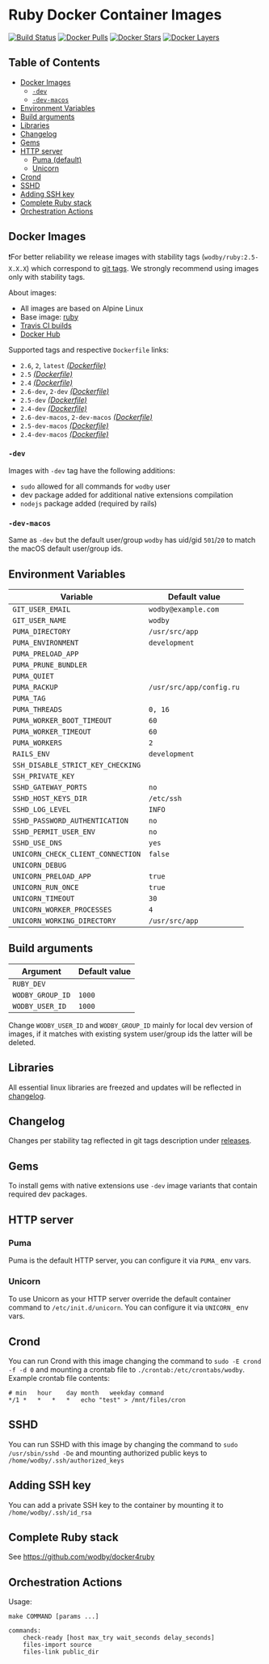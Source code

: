 # Ruby Docker Container Images

[![Build Status](https://travis-ci.com/wodby/ruby.svg?branch=master)](https://travis-ci.com/wodby/ruby)
[![Docker Pulls](https://img.shields.io/docker/pulls/wodby/ruby.svg)](https://hub.docker.com/r/wodby/ruby)
[![Docker Stars](https://img.shields.io/docker/stars/wodby/ruby.svg)](https://hub.docker.com/r/wodby/ruby)
[![Docker Layers](https://images.microbadger.com/badges/image/wodby/ruby.svg)](https://microbadger.com/images/wodby/ruby)

## Table of Contents

* [Docker Images](#docker-images)
    * [`-dev`](#-dev)
    * [`-dev-macos`](#-dev-macos)
* [Environment Variables](#environment-variables)
* [Build arguments](#build-arguments)
* [Libraries](#libraries)
* [Changelog](#changelog)
* [Gems](#gems)
* [HTTP server](#http-server)
    * [Puma (default)](#puma)
    * [Unicorn](#unicorn)
* [Crond](#crond)
* [SSHD](#sshd)
* [Adding SSH key](#adding-ssh-key)
* [Complete Ruby stack](#complete-ruby-stack)
* [Orchestration Actions](#orchestration-actions)

## Docker Images

❗For better reliability we release images with stability tags (`wodby/ruby:2.5-X.X.X`) which correspond to [git tags](https://github.com/wodby/ruby/releases). We strongly recommend using images only with stability tags.

About images:

* All images are based on Alpine Linux
* Base image: [ruby](https://github.com/docker-library/ruby)
* [Travis CI builds](https://travis-ci.com/wodby/ruby) 
* [Docker Hub](https://hub.docker.com/r/wodby/ruby) 

Supported tags and respective `Dockerfile` links:

* `2.6`, `2`, `latest` [_(Dockerfile)_]
* `2.5` [_(Dockerfile)_]
* `2.4` [_(Dockerfile)_]
* `2.6-dev`, `2-dev` [_(Dockerfile)_]
* `2.5-dev` [_(Dockerfile)_]
* `2.4-dev` [_(Dockerfile)_]
* `2.6-dev-macos`, `2-dev-macos` [_(Dockerfile)_]
* `2.5-dev-macos` [_(Dockerfile)_]
* `2.4-dev-macos` [_(Dockerfile)_]

[_(Dockerfile)_]: https://github.com/wodby/ruby/tree/master/Dockerfile

### `-dev` 

Images with `-dev` tag have the following additions:

* `sudo` allowed for all commands for `wodby` user
* dev package added for additional native extensions compilation 
* `nodejs` package added (required by rails)

### `-dev-macos`

Same as `-dev` but the default user/group `wodby` has uid/gid `501`/`20`  to match the macOS default user/group ids.

## Environment Variables

| Variable                          | Default value            |
| --------------------------------- | ------------------------ |
| `GIT_USER_EMAIL`                  | `wodby@example.com`      |
| `GIT_USER_NAME`                   | `wodby`                  |
| `PUMA_DIRECTORY`                  | `/usr/src/app`           |
| `PUMA_ENVIRONMENT`                | `development`            |
| `PUMA_PRELOAD_APP`                |                          |
| `PUMA_PRUNE_BUNDLER`              |                          |
| `PUMA_QUIET`                      |                          |
| `PUMA_RACKUP`                     | `/usr/src/app/config.ru` |
| `PUMA_TAG`                        |                          |
| `PUMA_THREADS`                    | `0, 16`                  |
| `PUMA_WORKER_BOOT_TIMEOUT`        | `60`                     |
| `PUMA_WORKER_TIMEOUT`             | `60`                     |
| `PUMA_WORKERS`                    | `2`                      |
| `RAILS_ENV`                       | `development`            |
| `SSH_DISABLE_STRICT_KEY_CHECKING` |                          |
| `SSH_PRIVATE_KEY`                 |                          |
| `SSHD_GATEWAY_PORTS`              | `no`                     |
| `SSHD_HOST_KEYS_DIR`              | `/etc/ssh`               |
| `SSHD_LOG_LEVEL`                  | `INFO`                   |
| `SSHD_PASSWORD_AUTHENTICATION`    | `no`                     |
| `SSHD_PERMIT_USER_ENV`            | `no`                     |
| `SSHD_USE_DNS`                    | `yes`                    |
| `UNICORN_CHECK_CLIENT_CONNECTION` | `false`                  |
| `UNICORN_DEBUG`                   |                          |
| `UNICORN_PRELOAD_APP`             | `true`                   |
| `UNICORN_RUN_ONCE`                | `true`                   |
| `UNICORN_TIMEOUT`                 | `30`                     |
| `UNICORN_WORKER_PROCESSES`        | `4`                      |
| `UNICORN_WORKING_DIRECTORY`       | `/usr/src/app`           |

## Build arguments

| Argument         | Default value |
| ---------------- | ------------- |
| `RUBY_DEV`       |               |
| `WODBY_GROUP_ID` | `1000`        |
| `WODBY_USER_ID`  | `1000`        |

Change `WODBY_USER_ID` and `WODBY_GROUP_ID` mainly for local dev version of images, if it matches with existing system user/group ids the latter will be deleted.

## Libraries

All essential linux libraries are freezed and updates will be reflected in [changelog](#changelog). 

## Changelog

Changes per stability tag reflected in git tags description under [releases](https://github.com/wodby/ruby/releases). 

## Gems

To install gems with native extensions use `-dev` image variants that contain required dev packages.

## HTTP server

### Puma

Puma is the default HTTP server, you can configure it via `PUMA_` env vars. 

### Unicorn

To use Unicorn as your HTTP server override the default container command to `/etc/init.d/unicorn`. You can configure it via `UNICORN_` env vars. 

## Crond

You can run Crond with this image changing the command to `sudo -E crond -f -d 0` and mounting a crontab file to `./crontab:/etc/crontabs/wodby`. Example crontab file contents:

```
# min	hour	day	month	weekday	command
*/1	*	*	*	*	echo "test" > /mnt/files/cron
```

## SSHD

You can run SSHD with this image by changing the command to `sudo /usr/sbin/sshd -De` and mounting authorized public keys to `/home/wodby/.ssh/authorized_keys`

## Adding SSH key

You can add a private SSH key to the container by mounting it to `/home/wodby/.ssh/id_rsa`

## Complete Ruby stack

See https://github.com/wodby/docker4ruby

## Orchestration Actions

Usage:
```
make COMMAND [params ...]

commands:
    check-ready [host max_try wait_seconds delay_seconds]
    files-import source
    files-link public_dir 
```
